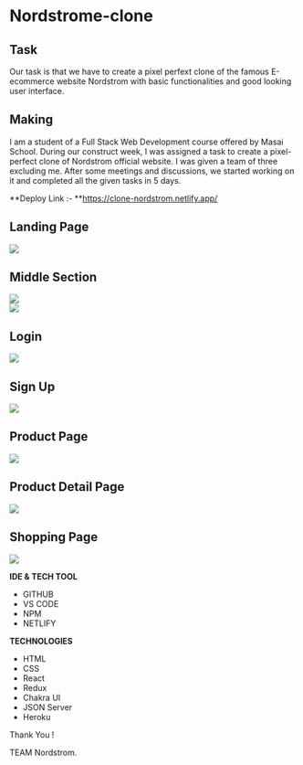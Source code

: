 # Nordstrome-clone


## Task

Our task is that we have to create a pixel perfext clone of the famous E-ecommerce website Nordstrom with basic functionalities and good looking user interface.

## Making

I am a student of a Full Stack Web Development course offered by Masai School. During our construct week, I was assigned a task to create a pixel-perfect clone of Nordstrom official website. I was given a team of three excluding me. After some meetings and discussions, we started working on it and completed all the given tasks in 5 days.

**Deploy Link :- **https://clone-nordstrom.netlify.app/

## Landing Page

<img src="https://i.postimg.cc/jd39KKJ8/main.png" />

## Middle Section

<img src="https://i.postimg.cc/NMtCbjW0/homepage.png"/>
<br/>
<img src="https://i.postimg.cc/MGVryQ34/homepage2.png"/>


## Login

<img src="https://i.postimg.cc/4dwXvdW6/login-Page.png"/>

## Sign Up

<img src="https://i.postimg.cc/j5RsJN4q/signup-Page.png"/>

## Product Page

<img src="https://i.postimg.cc/y8wbgPjc/productpage.png"/>

## Product Detail Page

<img src="https://i.postimg.cc/J4zg9ttD/product-Detailspage2.png" />

## Shopping Page

<img src="https://i.postimg.cc/cCXzvGkL/shopingpage.png" />


**IDE & TECH TOOL**

- GITHUB
- VS CODE
- NPM
- NETLIFY

**TECHNOLOGIES**


- HTML
- CSS
- React
- Redux
- Chakra UI
- JSON Server
- Heroku

Thank You !

TEAM Nordstrom.

